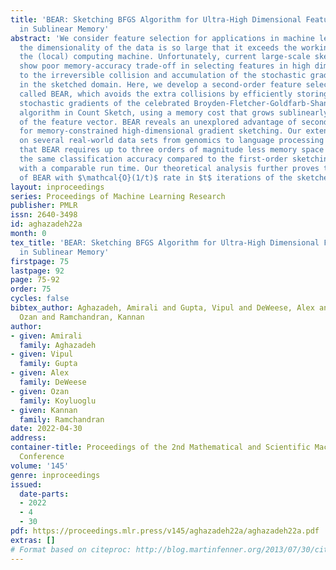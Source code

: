 ```yaml
---
title: 'BEAR: Sketching BFGS Algorithm for Ultra-High Dimensional Feature Selection
  in Sublinear Memory'
abstract: 'We consider feature selection for applications in machine learning where
  the dimensionality of the data is so large that it exceeds the working memory of
  the (local) computing machine. Unfortunately, current large-scale sketching algorithms
  show poor memory-accuracy trade-off in selecting features in high dimensions due
  to the irreversible collision and accumulation of the stochastic gradient noise
  in the sketched domain. Here, we develop a second-order feature selection algorithm,
  called BEAR, which avoids the extra collisions by efficiently storing the second-order
  stochastic gradients of the celebrated Broyden-Fletcher-Goldfarb-Shannon (BFGS)
  algorithm in Count Sketch, using a memory cost that grows sublinearly with the size
  of the feature vector. BEAR reveals an unexplored advantage of second-order optimization
  for memory-constrained high-dimensional gradient sketching. Our extensive experiments
  on several real-world data sets from genomics to language processing demonstrate
  that BEAR requires up to three orders of magnitude less memory space to achieve
  the same classification accuracy compared to the first-order sketching algorithms
  with a comparable run time. Our theoretical analysis further proves the global convergence
  of BEAR with $\mathcal{O}(1/t)$ rate in $t$ iterations of the sketched algorithm. '
layout: inproceedings
series: Proceedings of Machine Learning Research
publisher: PMLR
issn: 2640-3498
id: aghazadeh22a
month: 0
tex_title: 'BEAR: Sketching BFGS Algorithm for Ultra-High Dimensional Feature Selection
  in Sublinear Memory'
firstpage: 75
lastpage: 92
page: 75-92
order: 75
cycles: false
bibtex_author: Aghazadeh, Amirali and Gupta, Vipul and DeWeese, Alex and Koyluoglu,
  Ozan and Ramchandran, Kannan
author:
- given: Amirali
  family: Aghazadeh
- given: Vipul
  family: Gupta
- given: Alex
  family: DeWeese
- given: Ozan
  family: Koyluoglu
- given: Kannan
  family: Ramchandran
date: 2022-04-30
address:
container-title: Proceedings of the 2nd Mathematical and Scientific Machine Learning
  Conference
volume: '145'
genre: inproceedings
issued:
  date-parts:
  - 2022
  - 4
  - 30
pdf: https://proceedings.mlr.press/v145/aghazadeh22a/aghazadeh22a.pdf
extras: []
# Format based on citeproc: http://blog.martinfenner.org/2013/07/30/citeproc-yaml-for-bibliographies/
---
```

